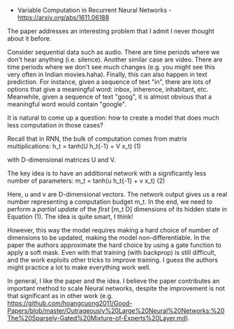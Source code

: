 - Variable Computation in Recurrent Neural Networks - https://arxiv.org/abs/1611.06188

The paper addresses an interesting problem that I admit I never thought about it before. 

Consider sequential data such as audio. There are time periods where we don't hear anything (i.e. silence). Another similar case are video. There are time periods where
we don't see much changes (e.g. you might see this very often in Indian movies.haha). Finally, this can also happen in text
prediction. For instance, given a sequence of text "in", there are lots of options that give a meaningful word: inbox, inherence, inhabitant, etc. Meanwhile, given a sequence of text "goog", it is almost obvious that a meaningful word
would contain "google".


It is natural to come up a question: how to create a model that does much less computation in those cases? 

Recall that in RNN, the bulk of computation comes from matrix multiplications:
h_t = tanh(U h_t{-1} + V x_t) (1)

with D-dimensional matrices U and V.

The key idea is to have an additional network with a significantly less number of parameters:
m_t = tanh(u h_t{-1} + v x_t) (2)

Here, u and v are D-dimensional vectors. The network output gives us a real number representing a computation budget m_t.
In the end, we need to perform a *partial update* of the *first* [m_t D] dimensions of its hidden state in Equation (1). The idea is quite smart, I think!

However, this way the model requires making a hard choice of number of dimensions to be updated, making the model non-differentiable. In the paper the authors approximate the hard choice by using a gate function to apply a soft mask. Even with that training (with backprop) is still difficult, and the work exploits other tricks to improve training. I guess the authors might practice a lot to make everything work well.

In general, I like the paper and the idea. I believe the paper contributes an important method to scale Neural networks, despite the improvement is not that significant as in other work (e.g. https://github.com/hoangcuong2011/Good-Papers/blob/master/Outrageously%20Large%20Neural%20Networks:%20The%20Sparsely-Gated%20Mixture-of-Experts%20Layer.md).
